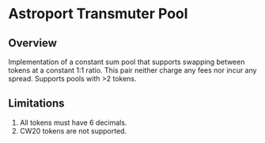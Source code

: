 # Astroport Transmuter Pool

## Overview
Implementation of a constant sum pool that supports swapping between tokens at a constant 1:1 ratio.
This pair neither charge any fees nor incur any spread.
Supports pools with >2 tokens.

## Limitations
1. All tokens must have 6 decimals.
2. CW20 tokens are not supported.